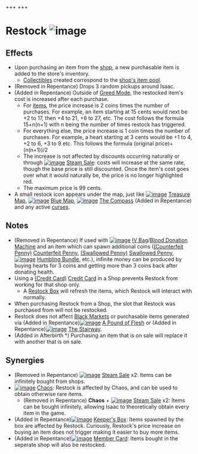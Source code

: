 +++
+++

 # Restock ![image](/image/Restock.png) 


Effects
---------


* Upon purchasing an item from the [shop](/wiki/Shop "Shop"), a new purchasable item is added to the store's inventory.
	+ [Collectibles](/wiki/Collectible "Collectible") created correspond to the [shop's item pool](/wiki/Shop_(Item_Pool) "Shop (Item Pool)").
* (Removed in Repentance) Drops 3 random pickups around Isaac.
* (Added in Repentance) Outside of [Greed Mode](/wiki/Greed_Mode "Greed Mode"), the restocked item's cost is increased after each purchase.
	+ For [items](/wiki/Items "Items"), the price increase is 2 coins times the number of purchases. For example, an item starting at 15 cents would next be +2 to 17, then +4 to 21, +6 to 27, etc. The cost follows the formula 15+n(n+1) with n being the number of times restock has triggered.
	+ For everything else, the price increase is 1 coin times the number of purchases. For example, a heart starting at 3 cents would be +1 to 4, +2 to 6, +3 to 9 etc. This follows the formula (original price)+(n(n+1))/2
	+ The increase is not affected by discounts occurring naturally or through [![image](/image/Steam_Sale.png)](/wiki/Steam_Sale "Steam Sale") [Steam Sale](/wiki/Steam_Sale "Steam Sale"): costs will increase at the same rate, though the base price is still discounted. Once the item's cost goes over what it would naturally be, the price is no longer highlighted red.
	+ The maximum price is 99 cents.
* A small restock icon appears under the map, just like [![image](/image/Treasure_Map.png)](/wiki/Treasure_Map "Treasure Map") [Treasure Map](/wiki/Treasure_Map "Treasure Map"), [![image](/image/Blue_Map.png)](/wiki/Blue_Map "Blue Map") [Blue Map](/wiki/Blue_Map "Blue Map"), [![image](/image/The_Compass.png)](/wiki/The_Compass "The Compass") [The Compass](/wiki/The_Compass "The Compass") (Added in Repentance) and any active [curses](/wiki/Curses "Curses").


Notes
-------


* (Removed in Repentance) If used with [![image](/image/IV_Bag.png)](/wiki/IV_Bag "IV Bag") [IV Bag](/wiki/IV_Bag "IV Bag")/[Blood Donation Machine](/wiki/Blood_donation_machine "Blood donation machine") and an item which can spawn additional coins ([(Counterfeit Penny)](/wiki/Counterfeit_Penny "Counterfeit Penny") [Counterfeit Penny](/wiki/Counterfeit_Penny "Counterfeit Penny"), [(Swallowed Penny)](/wiki/Swallowed_Penny "Swallowed Penny") [Swallowed Penny](/wiki/Swallowed_Penny "Swallowed Penny"), [![image](/image/Humbling_Bundle.png)](/wiki/Humbling_Bundle "Humbling Bundle") [Humbling Bundle](/wiki/Humbling_Bundle "Humbling Bundle"), etc.), infinite money can be produced by buying hearts for 3 coins and getting more than 3 coins back after donating health.
* Using a [(Credit Card)](/wiki/Credit_Card "Credit Card") [Credit Card](/wiki/Credit_Card "Credit Card") in a Shop prevents Restock from working for that shop only.
	+ A [Restock Box](/wiki/Machines#Restock_Machine "Machines") will refresh the items, which Restock will interact with normally.
* When purchasing Restock from a Shop, the slot that Restock was purchased from will not be restocked.
* Restock does not affect [Black Markets](/wiki/Black_market "Black market") or purchasable items generated via (Added in Repentance)[![image](/image/A_Pound_of_Flesh.png)](/wiki/A_Pound_of_Flesh "A Pound of Flesh") [A Pound of Flesh](/wiki/A_Pound_of_Flesh "A Pound of Flesh") or (Added in Repentance)[![image](/image/The_Stairway.png)](/wiki/The_Stairway "The Stairway") [The Stairway](/wiki/The_Stairway "The Stairway").
* (Added in Afterbirth †) Purchasing an item that is on sale will replace it with another that is on sale.


Synergies
-----------


* (Removed in Repentance) [![image](/image/Steam_Sale.png)](/wiki/Steam_Sale "Steam Sale") [Steam Sale](/wiki/Steam_Sale "Steam Sale") x2: Items can be infinitely bought from shops.
* [![image](/image/Chaos.png)](/wiki/Chaos "Chaos") [Chaos](/wiki/Chaos "Chaos"): Restock is affected by Chaos, and can be used to obtain otherwise rare items.
	+ (Removed in Repentance) **Chaos** + [![image](/image/Steam_Sale.png)](/wiki/Steam_Sale "Steam Sale") [Steam Sale](/wiki/Steam_Sale "Steam Sale") x2: Items can be bought infinitely, allowing Isaac to theoretically obtain every item in the game.
* (Added in Repentance)[![image](/image/Keeper%27s_Box.png)](/wiki/Keeper%27s_Box "Keeper's Box") [Keeper's Box](/wiki/Keeper%27s_Box "Keeper's Box"): Items spawned by the box are affected by Restock. Curiously, Restock's price increase on buying an item does not trigger making it easier to buy more items.
* (Added in Repentance)[![image](/image/Member_Card.png)](/wiki/Member_Card "Member Card") [Member Card](/wiki/Member_Card "Member Card"): Items bought in the seperate shop will also be restocked.


